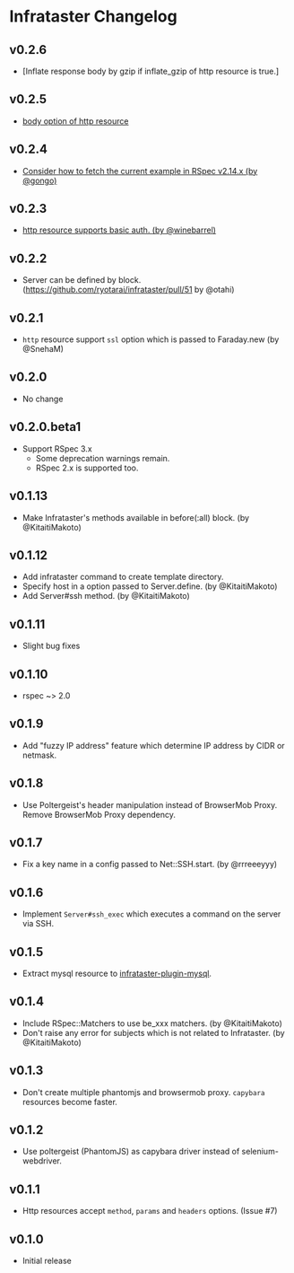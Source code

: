 # Infrataster Changelog

## v0.2.6

* [Inflate response body by gzip if inflate_gzip of http resource is true.]

## v0.2.5

* [body option of http resource](https://github.com/ryotarai/infrataster/pull/57)

## v0.2.4

* [Consider how to fetch the current example in RSpec v2.14.x (by @gongo)](https://github.com/ryotarai/infrataster/pull/56)

## v0.2.3

* [http resource supports basic auth. (by @winebarrel)](https://github.com/ryotarai/infrataster/pull/54)

## v0.2.2

* Server can be defined by block. (https://github.com/ryotarai/infrataster/pull/51 by @otahi)

## v0.2.1

* `http` resource support `ssl` option which is passed to Faraday.new (by @SnehaM)

## v0.2.0

* No change

## v0.2.0.beta1

* Support RSpec 3.x
  * Some deprecation warnings remain.
  * RSpec 2.x is supported too.

## v0.1.13

* Make Infrataster's methods available in before(:all) block. (by @KitaitiMakoto)

## v0.1.12

* Add infrataster command to create template directory.
* Specify host in a option passed to Server.define. (by @KitaitiMakoto)
* Add Server#ssh method. (by @KitaitiMakoto)

## v0.1.11

* Slight bug fixes

## v0.1.10

* rspec ~> 2.0

## v0.1.9

* Add "fuzzy IP address" feature which determine IP address by CIDR or netmask.

## v0.1.8

* Use Poltergeist's header manipulation instead of BrowserMob Proxy. Remove BrowserMob Proxy dependency.

## v0.1.7

* Fix a key name in a config passed to Net::SSH.start. (by @rrreeeyyy)

## v0.1.6

* Implement `Server#ssh_exec` which executes a command on the server via SSH.

## v0.1.5

* Extract mysql resource to [infrataster-plugin-mysql](https://github.com/ryotarai/infrataster-plugin-mysql).

## v0.1.4

* Include RSpec::Matchers to use be_xxx matchers. (by @KitaitiMakoto)
* Don't raise any error for subjects which is not related to Infrataster. (by @KitaitiMakoto)

## v0.1.3

* Don't create multiple phantomjs and browsermob proxy. `capybara` resources become faster.

## v0.1.2

* Use poltergeist (PhantomJS) as capybara driver instead of selenium-webdriver.

## v0.1.1

* Http resources accept `method`, `params` and `headers` options. (Issue #7)

## v0.1.0

* Initial release


